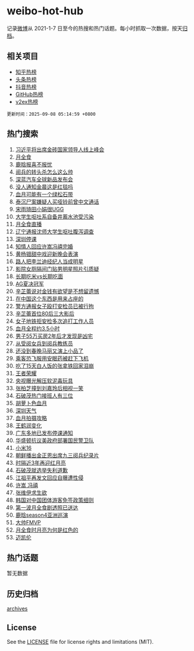 # weibo-hot-hub

记录[微博](https://www.weibo.com)从 2021-1-7 日至今的热搜和热门话题。每小时抓取一次数据，按天[归档](archives)。

## 相关项目

- [知乎热榜](https://github.com/lonnyzhang423/zhihu-hot-hub)
- [头条热榜](https://github.com/lonnyzhang423/toutiao-hot-hub)
- [抖音热榜](https://github.com/lonnyzhang423/douyin-hot-hub)
- [GitHub热榜](https://github.com/lonnyzhang423/github-hot-hub)
- [v2ex热榜](https://github.com/lonnyzhang423/v2ex-hot-hub)


`更新时间：2025-09-08 05:14:59 +0800`

## 热门搜索

1. [习近平将出席金砖国家领导人线上峰会](https://m.weibo.cn/search?containerid=100103type%3D1%26t%3D10%26q%3D%23%E4%B9%A0%E8%BF%91%E5%B9%B3%E5%B0%86%E5%87%BA%E5%B8%AD%E9%87%91%E7%A0%96%E5%9B%BD%E5%AE%B6%E9%A2%86%E5%AF%BC%E4%BA%BA%E7%BA%BF%E4%B8%8A%E5%B3%B0%E4%BC%9A%23&stream_entry_id=51&isnewpage=1&extparam=seat%3D1%26dgr%3D0%26cate%3D10103%26pos%3D0%26filter_type%3Drealtimehot%26q%3D%2523%25E4%25B9%25A0%25E8%25BF%2591%25E5%25B9%25B3%25E5%25B0%2586%25E5%2587%25BA%25E5%25B8%25AD%25E9%2587%2591%25E7%25A0%2596%25E5%259B%25BD%25E5%25AE%25B6%25E9%25A2%2586%25E5%25AF%25BC%25E4%25BA%25BA%25E7%25BA%25BF%25E4%25B8%258A%25E5%25B3%25B0%25E4%25BC%259A%2523%26stream_entry_id%3D51%26c_type%3D51%26display_time%3D1757279697%26pre_seqid%3D17572796977990290730035)
1. [月全食](https://m.weibo.cn/search?containerid=100103type%3D1%26t%3D10%26q%3D%E6%9C%88%E5%85%A8%E9%A3%9F&stream_entry_id=31&isnewpage=1&extparam=seat%3D1%26cate%3D5001%26realpos%3D1%26pos%3D0%26lcate%3D5001%26band_rank%3D1%26flag%3D16%26q%3D%25E6%259C%2588%25E5%2585%25A8%25E9%25A3%259F%26stream_entry_id%3D31%26filter_type%3Drealtimehot%26dgr%3D0%26c_type%3D31%26display_time%3D1757279697%26pre_seqid%3D17572796977990290730035)
1. [鹿晗报喜不报忧](https://m.weibo.cn/search?containerid=100103type%3D1%26t%3D10%26q%3D%23%E9%B9%BF%E6%99%97%E6%8A%A5%E5%96%9C%E4%B8%8D%E6%8A%A5%E5%BF%A7%23&stream_entry_id=31&isnewpage=1&extparam=seat%3D1%26cate%3D5001%26realpos%3D2%26pos%3D1%26lcate%3D5001%26band_rank%3D2%26flag%3D2%26q%3D%2523%25E9%25B9%25BF%25E6%2599%2597%25E6%258A%25A5%25E5%2596%259C%25E4%25B8%258D%25E6%258A%25A5%25E5%25BF%25A7%2523%26stream_entry_id%3D31%26filter_type%3Drealtimehot%26dgr%3D0%26c_type%3D31%26display_time%3D1757279697%26pre_seqid%3D17572796977990290730035)
1. [阅兵的转头杀怎么这么帅](https://m.weibo.cn/search?containerid=100103type%3D1%26t%3D10%26q%3D%23%E9%98%85%E5%85%B5%E7%9A%84%E8%BD%AC%E5%A4%B4%E6%9D%80%E6%80%8E%E4%B9%88%E8%BF%99%E4%B9%88%E5%B8%85%23&stream_entry_id=31&isnewpage=1&extparam=seat%3D1%26cate%3D5001%26realpos%3D3%26pos%3D2%26lcate%3D5001%26band_rank%3D3%26flag%3D0%26q%3D%2523%25E9%2598%2585%25E5%2585%25B5%25E7%259A%2584%25E8%25BD%25AC%25E5%25A4%25B4%25E6%259D%2580%25E6%2580%258E%25E4%25B9%2588%25E8%25BF%2599%25E4%25B9%2588%25E5%25B8%2585%2523%26stream_entry_id%3D31%26filter_type%3Drealtimehot%26dgr%3D0%26c_type%3D31%26display_time%3D1757279697%26pre_seqid%3D17572796977990290730035)
1. [深蓝汽车全球新品发布会](https://m.weibo.cn/search?containerid=100103type%3D1%26t%3D296%26q%3D%23%E6%B2%B7%E9%92%B8%E8%A8%B7%E7%BC%86%23&hide_search_bar=1&replace_title=+)
1. [没人通知金晨这是红毯吗](https://m.weibo.cn/search?containerid=100103type%3D1%26t%3D10%26q%3D%E6%B2%A1%E4%BA%BA%E9%80%9A%E7%9F%A5%E9%87%91%E6%99%A8%E8%BF%99%E6%98%AF%E7%BA%A2%E6%AF%AF%E5%90%97&stream_entry_id=31&isnewpage=1&extparam=seat%3D1%26cate%3D5001%26realpos%3D4%26pos%3D4%26lcate%3D5001%26band_rank%3D4%26flag%3D2%26q%3D%25E6%25B2%25A1%25E4%25BA%25BA%25E9%2580%259A%25E7%259F%25A5%25E9%2587%2591%25E6%2599%25A8%25E8%25BF%2599%25E6%2598%25AF%25E7%25BA%25A2%25E6%25AF%25AF%25E5%2590%2597%26stream_entry_id%3D31%26filter_type%3Drealtimehot%26dgr%3D0%26c_type%3D31%26display_time%3D1757279697%26pre_seqid%3D17572796977990290730035)
1. [血月可能有一个绿松石带](https://m.weibo.cn/search?containerid=100103type%3D1%26t%3D10%26q%3D%23%E8%A1%80%E6%9C%88%E5%8F%AF%E8%83%BD%E6%9C%89%E4%B8%80%E4%B8%AA%E7%BB%BF%E6%9D%BE%E7%9F%B3%E5%B8%A6%23&stream_entry_id=31&isnewpage=1&extparam=seat%3D1%26cate%3D5001%26realpos%3D5%26pos%3D5%26lcate%3D5001%26band_rank%3D5%26flag%3D2%26q%3D%2523%25E8%25A1%2580%25E6%259C%2588%25E5%258F%25AF%25E8%2583%25BD%25E6%259C%2589%25E4%25B8%2580%25E4%25B8%25AA%25E7%25BB%25BF%25E6%259D%25BE%25E7%259F%25B3%25E5%25B8%25A6%2523%26stream_entry_id%3D31%26filter_type%3Drealtimehot%26dgr%3D0%26c_type%3D31%26display_time%3D1757279697%26pre_seqid%3D17572796977990290730035)
1. [泰沉尸案嫌疑人买哑铃前曾中文通话](https://m.weibo.cn/search?containerid=100103type%3D1%26t%3D10%26q%3D%23%E6%B3%B0%E6%B2%89%E5%B0%B8%E6%A1%88%E5%AB%8C%E7%96%91%E4%BA%BA%E4%B9%B0%E5%93%91%E9%93%83%E5%89%8D%E6%9B%BE%E4%B8%AD%E6%96%87%E9%80%9A%E8%AF%9D%23&stream_entry_id=31&isnewpage=1&extparam=seat%3D1%26cate%3D5001%26realpos%3D6%26pos%3D6%26lcate%3D5001%26band_rank%3D6%26flag%3D0%26q%3D%2523%25E6%25B3%25B0%25E6%25B2%2589%25E5%25B0%25B8%25E6%25A1%2588%25E5%25AB%258C%25E7%2596%2591%25E4%25BA%25BA%25E4%25B9%25B0%25E5%2593%2591%25E9%2593%2583%25E5%2589%258D%25E6%259B%25BE%25E4%25B8%25AD%25E6%2596%2587%25E9%2580%259A%25E8%25AF%259D%2523%26stream_entry_id%3D31%26filter_type%3Drealtimehot%26dgr%3D0%26c_type%3D31%26display_time%3D1757279697%26pre_seqid%3D17572796977990290730035)
1. [宋雨琦田小娟很UGG](https://m.weibo.cn/search?containerid=100103type%3D1%26t%3D10%26q%3D%23%E5%AE%8B%E9%9B%A8%E7%90%A6%E7%94%B0%E5%B0%8F%E5%A8%9F%E5%BE%88UGG%23&stream_entry_id=31&isnewpage=1&extparam=seat%3D1%26adid%3D299649%26cate%3D5001%26topic_ad%3D1%26stream_entry_id%3D31%26lcate%3D5001%26band_rank%3D7%26q%3D%2523%25E5%25AE%258B%25E9%259B%25A8%25E7%2590%25A6%25E7%2594%25B0%25E5%25B0%258F%25E5%25A8%259F%25E5%25BE%2588UGG%2523%26pos%3D7%26is_ad_pos%3D1%26filter_type%3Drealtimehot%26dgr%3D0%26c_type%3D31%26display_time%3D1757279697%26pre_seqid%3D17572796977990290730035)
1. [大学生呕吐系自备井蓄水池受污染](https://m.weibo.cn/search?containerid=100103type%3D1%26t%3D10%26q%3D%23%E5%A4%A7%E5%AD%A6%E7%94%9F%E5%91%95%E5%90%90%E7%B3%BB%E8%87%AA%E5%A4%87%E4%BA%95%E8%93%84%E6%B0%B4%E6%B1%A0%E5%8F%97%E6%B1%A1%E6%9F%93%23&stream_entry_id=31&isnewpage=1&extparam=seat%3D1%26cate%3D5001%26realpos%3D7%26pos%3D8%26lcate%3D5001%26band_rank%3D7%26flag%3D0%26q%3D%2523%25E5%25A4%25A7%25E5%25AD%25A6%25E7%2594%259F%25E5%2591%2595%25E5%2590%2590%25E7%25B3%25BB%25E8%2587%25AA%25E5%25A4%2587%25E4%25BA%2595%25E8%2593%2584%25E6%25B0%25B4%25E6%25B1%25A0%25E5%258F%2597%25E6%25B1%25A1%25E6%259F%2593%2523%26stream_entry_id%3D31%26filter_type%3Drealtimehot%26dgr%3D0%26c_type%3D31%26display_time%3D1757279697%26pre_seqid%3D17572796977990290730035)
1. [月全食直播](https://m.weibo.cn/search?containerid=100103type%3D1%26t%3D10%26q%3D%E6%9C%88%E5%85%A8%E9%A3%9F%E7%9B%B4%E6%92%AD&stream_entry_id=31&isnewpage=1&extparam=seat%3D1%26cate%3D5001%26realpos%3D8%26pos%3D9%26lcate%3D5001%26band_rank%3D8%26flag%3D16%26q%3D%25E6%259C%2588%25E5%2585%25A8%25E9%25A3%259F%25E7%259B%25B4%25E6%2592%25AD%26stream_entry_id%3D31%26filter_type%3Drealtimehot%26dgr%3D0%26c_type%3D31%26display_time%3D1757279697%26pre_seqid%3D17572796977990290730035)
1. [辽宁通报沈师大学生呕吐腹泻调查](https://m.weibo.cn/search?containerid=100103type%3D1%26t%3D10%26q%3D%23%E8%BE%BD%E5%AE%81%E9%80%9A%E6%8A%A5%E6%B2%88%E5%B8%88%E5%A4%A7%E5%AD%A6%E7%94%9F%E5%91%95%E5%90%90%E8%85%B9%E6%B3%BB%E8%B0%83%E6%9F%A5%23&stream_entry_id=31&isnewpage=1&extparam=seat%3D1%26cate%3D5001%26realpos%3D9%26pos%3D10%26lcate%3D5001%26band_rank%3D9%26flag%3D0%26q%3D%2523%25E8%25BE%25BD%25E5%25AE%2581%25E9%2580%259A%25E6%258A%25A5%25E6%25B2%2588%25E5%25B8%2588%25E5%25A4%25A7%25E5%25AD%25A6%25E7%2594%259F%25E5%2591%2595%25E5%2590%2590%25E8%2585%25B9%25E6%25B3%25BB%25E8%25B0%2583%25E6%259F%25A5%2523%26stream_entry_id%3D31%26filter_type%3Drealtimehot%26dgr%3D0%26c_type%3D31%26display_time%3D1757279697%26pre_seqid%3D17572796977990290730035)
1. [深圳停课](https://m.weibo.cn/search?containerid=100103type%3D1%26t%3D10%26q%3D%E6%B7%B1%E5%9C%B3%E5%81%9C%E8%AF%BE&stream_entry_id=31&isnewpage=1&extparam=seat%3D1%26cate%3D5001%26realpos%3D10%26pos%3D11%26lcate%3D5001%26band_rank%3D10%26flag%3D0%26q%3D%25E6%25B7%25B1%25E5%259C%25B3%25E5%2581%259C%25E8%25AF%25BE%26stream_entry_id%3D31%26filter_type%3Drealtimehot%26dgr%3D0%26c_type%3D31%26display_time%3D1757279697%26pre_seqid%3D17572796977990290730035)
1. [知情人回应许嵩冯禧完婚](https://m.weibo.cn/search?containerid=100103type%3D1%26t%3D10%26q%3D%23%E7%9F%A5%E6%83%85%E4%BA%BA%E5%9B%9E%E5%BA%94%E8%AE%B8%E5%B5%A9%E5%86%AF%E7%A6%A7%E5%AE%8C%E5%A9%9A%23&stream_entry_id=31&isnewpage=1&extparam=seat%3D1%26cate%3D5001%26realpos%3D11%26pos%3D12%26lcate%3D5001%26band_rank%3D11%26flag%3D2%26q%3D%2523%25E7%259F%25A5%25E6%2583%2585%25E4%25BA%25BA%25E5%259B%259E%25E5%25BA%2594%25E8%25AE%25B8%25E5%25B5%25A9%25E5%2586%25AF%25E7%25A6%25A7%25E5%25AE%258C%25E5%25A9%259A%2523%26stream_entry_id%3D31%26filter_type%3Drealtimehot%26dgr%3D0%26c_type%3D31%26display_time%3D1757279697%26pre_seqid%3D17572796977990290730035)
1. [黄杨钿甜中戏迎新晚会表演](https://m.weibo.cn/search?containerid=100103type%3D1%26t%3D10%26q%3D%23%E9%BB%84%E6%9D%A8%E9%92%BF%E7%94%9C%E4%B8%AD%E6%88%8F%E8%BF%8E%E6%96%B0%E6%99%9A%E4%BC%9A%E8%A1%A8%E6%BC%94%23&stream_entry_id=31&isnewpage=1&extparam=seat%3D1%26cate%3D5001%26realpos%3D12%26pos%3D13%26lcate%3D5001%26band_rank%3D12%26flag%3D2%26q%3D%2523%25E9%25BB%2584%25E6%259D%25A8%25E9%2592%25BF%25E7%2594%259C%25E4%25B8%25AD%25E6%2588%258F%25E8%25BF%258E%25E6%2596%25B0%25E6%2599%259A%25E4%25BC%259A%25E8%25A1%25A8%25E6%25BC%2594%2523%26stream_entry_id%3D31%26filter_type%3Drealtimehot%26dgr%3D0%26c_type%3D31%26display_time%3D1757279697%26pre_seqid%3D17572796977990290730035)
1. [路人把李兰迪经纪人当成明星](https://m.weibo.cn/search?containerid=100103type%3D1%26t%3D10%26q%3D%23%E8%B7%AF%E4%BA%BA%E6%8A%8A%E6%9D%8E%E5%85%B0%E8%BF%AA%E7%BB%8F%E7%BA%AA%E4%BA%BA%E5%BD%93%E6%88%90%E6%98%8E%E6%98%9F%23&stream_entry_id=31&isnewpage=1&extparam=seat%3D1%26cate%3D5001%26realpos%3D13%26pos%3D14%26lcate%3D5001%26band_rank%3D13%26flag%3D2%26q%3D%2523%25E8%25B7%25AF%25E4%25BA%25BA%25E6%258A%258A%25E6%259D%258E%25E5%2585%25B0%25E8%25BF%25AA%25E7%25BB%258F%25E7%25BA%25AA%25E4%25BA%25BA%25E5%25BD%2593%25E6%2588%2590%25E6%2598%258E%25E6%2598%259F%2523%26stream_entry_id%3D31%26filter_type%3Drealtimehot%26dgr%3D0%26c_type%3D31%26display_time%3D1757279697%26pre_seqid%3D17572796977990290730035)
1. [影院女厕隔间门贴男明星照片引质疑](https://m.weibo.cn/search?containerid=100103type%3D1%26t%3D10%26q%3D%23%E5%BD%B1%E9%99%A2%E5%A5%B3%E5%8E%95%E9%9A%94%E9%97%B4%E9%97%A8%E8%B4%B4%E7%94%B7%E6%98%8E%E6%98%9F%E7%85%A7%E7%89%87%E5%BC%95%E8%B4%A8%E7%96%91%23&stream_entry_id=31&isnewpage=1&extparam=seat%3D1%26cate%3D5001%26realpos%3D14%26pos%3D15%26lcate%3D5001%26band_rank%3D14%26flag%3D0%26q%3D%2523%25E5%25BD%25B1%25E9%2599%25A2%25E5%25A5%25B3%25E5%258E%2595%25E9%259A%2594%25E9%2597%25B4%25E9%2597%25A8%25E8%25B4%25B4%25E7%2594%25B7%25E6%2598%258E%25E6%2598%259F%25E7%2585%25A7%25E7%2589%2587%25E5%25BC%2595%25E8%25B4%25A8%25E7%2596%2591%2523%26stream_entry_id%3D31%26filter_type%3Drealtimehot%26dgr%3D0%26c_type%3D31%26display_time%3D1757279697%26pre_seqid%3D17572796977990290730035)
1. [长期吃米vs长期吃面](https://m.weibo.cn/search?containerid=100103type%3D1%26t%3D10%26q%3D%E9%95%BF%E6%9C%9F%E5%90%83%E7%B1%B3vs%E9%95%BF%E6%9C%9F%E5%90%83%E9%9D%A2&stream_entry_id=31&isnewpage=1&extparam=seat%3D1%26cate%3D5001%26realpos%3D15%26pos%3D16%26lcate%3D5001%26band_rank%3D15%26flag%3D0%26q%3D%25E9%2595%25BF%25E6%259C%259F%25E5%2590%2583%25E7%25B1%25B3vs%25E9%2595%25BF%25E6%259C%259F%25E5%2590%2583%25E9%259D%25A2%26stream_entry_id%3D31%26filter_type%3Drealtimehot%26dgr%3D0%26c_type%3D31%26display_time%3D1757279697%26pre_seqid%3D17572796977990290730035)
1. [AG夏决冠军](https://m.weibo.cn/search?containerid=100103type%3D1%26t%3D10%26q%3D%23AG%E5%A4%8F%E5%86%B3%E5%86%A0%E5%86%9B%23&stream_entry_id=31&isnewpage=1&extparam=seat%3D1%26cate%3D5001%26realpos%3D16%26pos%3D17%26lcate%3D5001%26band_rank%3D16%26flag%3D0%26q%3D%2523AG%25E5%25A4%258F%25E5%2586%25B3%25E5%2586%25A0%25E5%2586%259B%2523%26stream_entry_id%3D31%26filter_type%3Drealtimehot%26dgr%3D0%26c_type%3D31%26display_time%3D1757279697%26pre_seqid%3D17572796977990290730035)
1. [辛芷蕾说对金钱有欲望是不想留遗憾](https://m.weibo.cn/search?containerid=100103type%3D1%26t%3D10%26q%3D%23%E8%BE%9B%E8%8A%B7%E8%95%BE%E8%AF%B4%E5%AF%B9%E9%87%91%E9%92%B1%E6%9C%89%E6%AC%B2%E6%9C%9B%E6%98%AF%E4%B8%8D%E6%83%B3%E7%95%99%E9%81%97%E6%86%BE%23&stream_entry_id=31&isnewpage=1&extparam=seat%3D1%26cate%3D5001%26realpos%3D17%26pos%3D18%26lcate%3D5001%26band_rank%3D17%26flag%3D0%26q%3D%2523%25E8%25BE%259B%25E8%258A%25B7%25E8%2595%25BE%25E8%25AF%25B4%25E5%25AF%25B9%25E9%2587%2591%25E9%2592%25B1%25E6%259C%2589%25E6%25AC%25B2%25E6%259C%259B%25E6%2598%25AF%25E4%25B8%258D%25E6%2583%25B3%25E7%2595%2599%25E9%2581%2597%25E6%2586%25BE%2523%26stream_entry_id%3D31%26filter_type%3Drealtimehot%26dgr%3D0%26c_type%3D31%26display_time%3D1757279697%26pre_seqid%3D17572796977990290730035)
1. [在中国这个东西是用来占座的](https://m.weibo.cn/search?containerid=100103type%3D1%26t%3D10%26q%3D%23%E5%9C%A8%E4%B8%AD%E5%9B%BD%E8%BF%99%E4%B8%AA%E4%B8%9C%E8%A5%BF%E6%98%AF%E7%94%A8%E6%9D%A5%E5%8D%A0%E5%BA%A7%E7%9A%84%23&stream_entry_id=31&isnewpage=1&extparam=seat%3D1%26cate%3D5001%26realpos%3D18%26pos%3D19%26lcate%3D5001%26band_rank%3D18%26flag%3D0%26q%3D%2523%25E5%259C%25A8%25E4%25B8%25AD%25E5%259B%25BD%25E8%25BF%2599%25E4%25B8%25AA%25E4%25B8%259C%25E8%25A5%25BF%25E6%2598%25AF%25E7%2594%25A8%25E6%259D%25A5%25E5%258D%25A0%25E5%25BA%25A7%25E7%259A%2584%2523%26stream_entry_id%3D31%26filter_type%3Drealtimehot%26dgr%3D0%26c_type%3D31%26display_time%3D1757279697%26pre_seqid%3D17572796977990290730035)
1. [警方通报女子殴打安检员已被行拘](https://m.weibo.cn/search?containerid=100103type%3D1%26t%3D10%26q%3D%23%E8%AD%A6%E6%96%B9%E9%80%9A%E6%8A%A5%E5%A5%B3%E5%AD%90%E6%AE%B4%E6%89%93%E5%AE%89%E6%A3%80%E5%91%98%E5%B7%B2%E8%A2%AB%E8%A1%8C%E6%8B%98%23&stream_entry_id=31&isnewpage=1&extparam=seat%3D1%26cate%3D5001%26realpos%3D19%26pos%3D20%26lcate%3D5001%26band_rank%3D19%26flag%3D0%26q%3D%2523%25E8%25AD%25A6%25E6%2596%25B9%25E9%2580%259A%25E6%258A%25A5%25E5%25A5%25B3%25E5%25AD%2590%25E6%25AE%25B4%25E6%2589%2593%25E5%25AE%2589%25E6%25A3%2580%25E5%2591%2598%25E5%25B7%25B2%25E8%25A2%25AB%25E8%25A1%258C%25E6%258B%2598%2523%26stream_entry_id%3D31%26filter_type%3Drealtimehot%26dgr%3D0%26c_type%3D31%26display_time%3D1757279697%26pre_seqid%3D17572796977990290730035)
1. [辛芷蕾首位80后三大影后](https://m.weibo.cn/search?containerid=100103type%3D1%26t%3D10%26q%3D%23%E8%BE%9B%E8%8A%B7%E8%95%BE%E9%A6%96%E4%BD%8D80%E5%90%8E%E4%B8%89%E5%A4%A7%E5%BD%B1%E5%90%8E%23&stream_entry_id=31&isnewpage=1&extparam=seat%3D1%26cate%3D5001%26realpos%3D20%26pos%3D21%26lcate%3D5001%26band_rank%3D20%26flag%3D0%26q%3D%2523%25E8%25BE%259B%25E8%258A%25B7%25E8%2595%25BE%25E9%25A6%2596%25E4%25BD%258D80%25E5%2590%258E%25E4%25B8%2589%25E5%25A4%25A7%25E5%25BD%25B1%25E5%2590%258E%2523%26stream_entry_id%3D31%26filter_type%3Drealtimehot%26dgr%3D0%26c_type%3D31%26display_time%3D1757279697%26pre_seqid%3D17572796977990290730035)
1. [女子地铁拒安检多次追打工作人员](https://m.weibo.cn/search?containerid=100103type%3D1%26t%3D10%26q%3D%23%E5%A5%B3%E5%AD%90%E5%9C%B0%E9%93%81%E6%8B%92%E5%AE%89%E6%A3%80%E5%A4%9A%E6%AC%A1%E8%BF%BD%E6%89%93%E5%B7%A5%E4%BD%9C%E4%BA%BA%E5%91%98%23&stream_entry_id=31&isnewpage=1&extparam=seat%3D1%26cate%3D5001%26realpos%3D21%26pos%3D22%26lcate%3D5001%26band_rank%3D21%26flag%3D0%26q%3D%2523%25E5%25A5%25B3%25E5%25AD%2590%25E5%259C%25B0%25E9%2593%2581%25E6%258B%2592%25E5%25AE%2589%25E6%25A3%2580%25E5%25A4%259A%25E6%25AC%25A1%25E8%25BF%25BD%25E6%2589%2593%25E5%25B7%25A5%25E4%25BD%259C%25E4%25BA%25BA%25E5%2591%2598%2523%26stream_entry_id%3D31%26filter_type%3Drealtimehot%26dgr%3D0%26c_type%3D31%26display_time%3D1757279697%26pre_seqid%3D17572796977990290730035)
1. [血月全程约3.5小时](https://m.weibo.cn/search?containerid=100103type%3D1%26t%3D10%26q%3D%23%E8%A1%80%E6%9C%88%E5%85%A8%E7%A8%8B%E7%BA%A63.5%E5%B0%8F%E6%97%B6%23&stream_entry_id=31&isnewpage=1&extparam=seat%3D1%26cate%3D5001%26realpos%3D22%26pos%3D23%26lcate%3D5001%26band_rank%3D22%26flag%3D0%26q%3D%2523%25E8%25A1%2580%25E6%259C%2588%25E5%2585%25A8%25E7%25A8%258B%25E7%25BA%25A63.5%25E5%25B0%258F%25E6%2597%25B6%2523%26stream_entry_id%3D31%26filter_type%3Drealtimehot%26dgr%3D0%26c_type%3D31%26display_time%3D1757279697%26pre_seqid%3D17572796977990290730035)
1. [男子55万买房2年后才发现是凶宅](https://m.weibo.cn/search?containerid=100103type%3D1%26t%3D10%26q%3D%23%E7%94%B7%E5%AD%9055%E4%B8%87%E4%B9%B0%E6%88%BF2%E5%B9%B4%E5%90%8E%E6%89%8D%E5%8F%91%E7%8E%B0%E6%98%AF%E5%87%B6%E5%AE%85%23&stream_entry_id=31&isnewpage=1&extparam=seat%3D1%26cate%3D5001%26realpos%3D23%26pos%3D24%26lcate%3D5001%26band_rank%3D23%26flag%3D0%26q%3D%2523%25E7%2594%25B7%25E5%25AD%259055%25E4%25B8%2587%25E4%25B9%25B0%25E6%2588%25BF2%25E5%25B9%25B4%25E5%2590%258E%25E6%2589%258D%25E5%258F%2591%25E7%258E%25B0%25E6%2598%25AF%25E5%2587%25B6%25E5%25AE%2585%2523%26stream_entry_id%3D31%26filter_type%3Drealtimehot%26dgr%3D0%26c_type%3D31%26display_time%3D1757279697%26pre_seqid%3D17572796977990290730035)
1. [从受阅女兵到阅兵教练员](https://m.weibo.cn/search?containerid=100103type%3D1%26t%3D10%26q%3D%23%E4%BB%8E%E5%8F%97%E9%98%85%E5%A5%B3%E5%85%B5%E5%88%B0%E9%98%85%E5%85%B5%E6%95%99%E7%BB%83%E5%91%98%23&stream_entry_id=31&isnewpage=1&extparam=seat%3D1%26cate%3D5001%26realpos%3D24%26pos%3D25%26lcate%3D5001%26band_rank%3D24%26flag%3D1%26q%3D%2523%25E4%25BB%258E%25E5%258F%2597%25E9%2598%2585%25E5%25A5%25B3%25E5%2585%25B5%25E5%2588%25B0%25E9%2598%2585%25E5%2585%25B5%25E6%2595%2599%25E7%25BB%2583%25E5%2591%2598%2523%26stream_entry_id%3D31%26filter_type%3Drealtimehot%26dgr%3D0%26c_type%3D31%26display_time%3D1757279697%26pre_seqid%3D17572796977990290730035)
1. [还没到春晚马丽又演上小品了](https://m.weibo.cn/search?containerid=100103type%3D1%26t%3D10%26q%3D%E8%BF%98%E6%B2%A1%E5%88%B0%E6%98%A5%E6%99%9A%E9%A9%AC%E4%B8%BD%E5%8F%88%E6%BC%94%E4%B8%8A%E5%B0%8F%E5%93%81%E4%BA%86&stream_entry_id=31&isnewpage=1&extparam=seat%3D1%26cate%3D5001%26realpos%3D25%26pos%3D26%26lcate%3D5001%26band_rank%3D25%26flag%3D0%26q%3D%25E8%25BF%2598%25E6%25B2%25A1%25E5%2588%25B0%25E6%2598%25A5%25E6%2599%259A%25E9%25A9%25AC%25E4%25B8%25BD%25E5%258F%2588%25E6%25BC%2594%25E4%25B8%258A%25E5%25B0%258F%25E5%2593%2581%25E4%25BA%2586%26stream_entry_id%3D31%26filter_type%3Drealtimehot%26dgr%3D0%26c_type%3D31%26display_time%3D1757279697%26pre_seqid%3D17572796977990290730035)
1. [乘客恐飞服用安眠药被赶下飞机](https://m.weibo.cn/search?containerid=100103type%3D1%26t%3D10%26q%3D%23%E4%B9%98%E5%AE%A2%E6%81%90%E9%A3%9E%E6%9C%8D%E7%94%A8%E5%AE%89%E7%9C%A0%E8%8D%AF%E8%A2%AB%E8%B5%B6%E4%B8%8B%E9%A3%9E%E6%9C%BA%23&stream_entry_id=31&isnewpage=1&extparam=seat%3D1%26cate%3D5001%26realpos%3D26%26pos%3D27%26lcate%3D5001%26band_rank%3D26%26flag%3D0%26q%3D%2523%25E4%25B9%2598%25E5%25AE%25A2%25E6%2581%2590%25E9%25A3%259E%25E6%259C%258D%25E7%2594%25A8%25E5%25AE%2589%25E7%259C%25A0%25E8%258D%25AF%25E8%25A2%25AB%25E8%25B5%25B6%25E4%25B8%258B%25E9%25A3%259E%25E6%259C%25BA%2523%26stream_entry_id%3D31%26filter_type%3Drealtimehot%26dgr%3D0%26c_type%3D31%26display_time%3D1757279697%26pre_seqid%3D17572796977990290730035)
1. [吃了15天白人饭的张拿铁回家泪崩](https://m.weibo.cn/search?containerid=100103type%3D1%26t%3D10%26q%3D%E5%90%83%E4%BA%8615%E5%A4%A9%E7%99%BD%E4%BA%BA%E9%A5%AD%E7%9A%84%E5%BC%A0%E6%8B%BF%E9%93%81%E5%9B%9E%E5%AE%B6%E6%B3%AA%E5%B4%A9&stream_entry_id=31&isnewpage=1&extparam=seat%3D1%26cate%3D5001%26realpos%3D27%26pos%3D28%26lcate%3D5001%26band_rank%3D27%26flag%3D1%26q%3D%25E5%2590%2583%25E4%25BA%258615%25E5%25A4%25A9%25E7%2599%25BD%25E4%25BA%25BA%25E9%25A5%25AD%25E7%259A%2584%25E5%25BC%25A0%25E6%258B%25BF%25E9%2593%2581%25E5%259B%259E%25E5%25AE%25B6%25E6%25B3%25AA%25E5%25B4%25A9%26stream_entry_id%3D31%26filter_type%3Drealtimehot%26dgr%3D0%26c_type%3D31%26display_time%3D1757279697%26pre_seqid%3D17572796977990290730035)
1. [王者荣耀](https://m.weibo.cn/search?containerid=100103type%3D1%26t%3D10%26q%3D%E7%8E%8B%E8%80%85%E8%8D%A3%E8%80%80&stream_entry_id=31&isnewpage=1&extparam=seat%3D1%26cate%3D5001%26realpos%3D28%26pos%3D29%26lcate%3D5001%26band_rank%3D28%26flag%3D0%26q%3D%25E7%258E%258B%25E8%2580%2585%25E8%258D%25A3%25E8%2580%2580%26stream_entry_id%3D31%26filter_type%3Drealtimehot%26dgr%3D0%26c_type%3D31%26display_time%3D1757279697%26pre_seqid%3D17572796977990290730035)
1. [央视曝光解压软泥毒玩具](https://m.weibo.cn/search?containerid=100103type%3D1%26t%3D10%26q%3D%23%E5%A4%AE%E8%A7%86%E6%9B%9D%E5%85%89%E8%A7%A3%E5%8E%8B%E8%BD%AF%E6%B3%A5%E6%AF%92%E7%8E%A9%E5%85%B7%23&stream_entry_id=31&isnewpage=1&extparam=seat%3D1%26cate%3D5001%26realpos%3D29%26pos%3D30%26lcate%3D5001%26band_rank%3D29%26flag%3D0%26q%3D%2523%25E5%25A4%25AE%25E8%25A7%2586%25E6%259B%259D%25E5%2585%2589%25E8%25A7%25A3%25E5%258E%258B%25E8%25BD%25AF%25E6%25B3%25A5%25E6%25AF%2592%25E7%258E%25A9%25E5%2585%25B7%2523%26stream_entry_id%3D31%26filter_type%3Drealtimehot%26dgr%3D0%26c_type%3D31%26display_time%3D1757279697%26pre_seqid%3D17572796977990290730035)
1. [张柏芝撞到刘嘉玲后相视一笑](https://m.weibo.cn/search?containerid=100103type%3D1%26t%3D10%26q%3D%E5%BC%A0%E6%9F%8F%E8%8A%9D%E6%92%9E%E5%88%B0%E5%88%98%E5%98%89%E7%8E%B2%E5%90%8E%E7%9B%B8%E8%A7%86%E4%B8%80%E7%AC%91&stream_entry_id=31&isnewpage=1&extparam=seat%3D1%26cate%3D5001%26realpos%3D30%26pos%3D31%26lcate%3D5001%26band_rank%3D30%26flag%3D0%26q%3D%25E5%25BC%25A0%25E6%259F%258F%25E8%258A%259D%25E6%2592%259E%25E5%2588%25B0%25E5%2588%2598%25E5%2598%2589%25E7%258E%25B2%25E5%2590%258E%25E7%259B%25B8%25E8%25A7%2586%25E4%25B8%2580%25E7%25AC%2591%26stream_entry_id%3D31%26filter_type%3Drealtimehot%26dgr%3D0%26c_type%3D31%26display_time%3D1757279697%26pre_seqid%3D17572796977990290730035)
1. [石破茂热门接班人有三位](https://m.weibo.cn/search?containerid=100103type%3D1%26t%3D10%26q%3D%23%E7%9F%B3%E7%A0%B4%E8%8C%82%E7%83%AD%E9%97%A8%E6%8E%A5%E7%8F%AD%E4%BA%BA%E6%9C%89%E4%B8%89%E4%BD%8D%23&stream_entry_id=31&isnewpage=1&extparam=seat%3D1%26cate%3D5001%26realpos%3D31%26pos%3D32%26lcate%3D5001%26band_rank%3D31%26flag%3D0%26q%3D%2523%25E7%259F%25B3%25E7%25A0%25B4%25E8%258C%2582%25E7%2583%25AD%25E9%2597%25A8%25E6%258E%25A5%25E7%258F%25AD%25E4%25BA%25BA%25E6%259C%2589%25E4%25B8%2589%25E4%25BD%258D%2523%26stream_entry_id%3D31%26filter_type%3Drealtimehot%26dgr%3D0%26c_type%3D31%26display_time%3D1757279697%26pre_seqid%3D17572796977990290730035)
1. [胡萝卜色血月](https://m.weibo.cn/search?containerid=100103type%3D1%26t%3D10%26q%3D%E8%83%A1%E8%90%9D%E5%8D%9C%E8%89%B2%E8%A1%80%E6%9C%88&stream_entry_id=31&isnewpage=1&extparam=seat%3D1%26cate%3D5001%26realpos%3D32%26pos%3D33%26lcate%3D5001%26band_rank%3D32%26flag%3D0%26q%3D%25E8%2583%25A1%25E8%2590%259D%25E5%258D%259C%25E8%2589%25B2%25E8%25A1%2580%25E6%259C%2588%26stream_entry_id%3D31%26filter_type%3Drealtimehot%26dgr%3D0%26c_type%3D31%26display_time%3D1757279697%26pre_seqid%3D17572796977990290730035)
1. [深圳天气](https://m.weibo.cn/search?containerid=100103type%3D1%26t%3D10%26q%3D%E6%B7%B1%E5%9C%B3%E5%A4%A9%E6%B0%94&stream_entry_id=31&isnewpage=1&extparam=seat%3D1%26cate%3D5001%26realpos%3D33%26pos%3D34%26lcate%3D5001%26band_rank%3D33%26flag%3D0%26q%3D%25E6%25B7%25B1%25E5%259C%25B3%25E5%25A4%25A9%25E6%25B0%2594%26stream_entry_id%3D31%26filter_type%3Drealtimehot%26dgr%3D0%26c_type%3D31%26display_time%3D1757279697%26pre_seqid%3D17572796977990290730035)
1. [血月拍摄攻略](https://m.weibo.cn/search?containerid=100103type%3D1%26t%3D10%26q%3D%23%E8%A1%80%E6%9C%88%E6%8B%8D%E6%91%84%E6%94%BB%E7%95%A5%23&stream_entry_id=31&isnewpage=1&extparam=seat%3D1%26cate%3D5001%26realpos%3D34%26pos%3D35%26lcate%3D5001%26band_rank%3D34%26flag%3D0%26q%3D%2523%25E8%25A1%2580%25E6%259C%2588%25E6%258B%258D%25E6%2591%2584%25E6%2594%25BB%25E7%2595%25A5%2523%26stream_entry_id%3D31%26filter_type%3Drealtimehot%26dgr%3D0%26c_type%3D31%26display_time%3D1757279697%26pre_seqid%3D17572796977990290730035)
1. [王鹤润变化](https://m.weibo.cn/search?containerid=100103type%3D1%26t%3D10%26q%3D%E7%8E%8B%E9%B9%A4%E6%B6%A6%E5%8F%98%E5%8C%96&stream_entry_id=31&isnewpage=1&extparam=seat%3D1%26cate%3D5001%26realpos%3D35%26pos%3D36%26lcate%3D5001%26band_rank%3D35%26flag%3D0%26q%3D%25E7%258E%258B%25E9%25B9%25A4%25E6%25B6%25A6%25E5%258F%2598%25E5%258C%2596%26stream_entry_id%3D31%26filter_type%3Drealtimehot%26dgr%3D0%26c_type%3D31%26display_time%3D1757279697%26pre_seqid%3D17572796977990290730035)
1. [广东多地已发布停课通知](https://m.weibo.cn/search?containerid=100103type%3D1%26t%3D10%26q%3D%23%E5%B9%BF%E4%B8%9C%E5%A4%9A%E5%9C%B0%E5%B7%B2%E5%8F%91%E5%B8%83%E5%81%9C%E8%AF%BE%E9%80%9A%E7%9F%A5%23&stream_entry_id=31&isnewpage=1&extparam=seat%3D1%26cate%3D5001%26realpos%3D36%26pos%3D37%26lcate%3D5001%26band_rank%3D36%26flag%3D0%26q%3D%2523%25E5%25B9%25BF%25E4%25B8%259C%25E5%25A4%259A%25E5%259C%25B0%25E5%25B7%25B2%25E5%258F%2591%25E5%25B8%2583%25E5%2581%259C%25E8%25AF%25BE%25E9%2580%259A%25E7%259F%25A5%2523%26stream_entry_id%3D31%26filter_type%3Drealtimehot%26dgr%3D0%26c_type%3D31%26display_time%3D1757279697%26pre_seqid%3D17572796977990290730035)
1. [华盛顿抗议美政府部署国民警卫队](https://m.weibo.cn/search?containerid=100103type%3D1%26t%3D10%26q%3D%23%E5%8D%8E%E7%9B%9B%E9%A1%BF%E6%8A%97%E8%AE%AE%E7%BE%8E%E6%94%BF%E5%BA%9C%E9%83%A8%E7%BD%B2%E5%9B%BD%E6%B0%91%E8%AD%A6%E5%8D%AB%E9%98%9F%23&stream_entry_id=31&isnewpage=1&extparam=seat%3D1%26cate%3D5001%26realpos%3D37%26pos%3D38%26lcate%3D5001%26band_rank%3D37%26flag%3D1%26q%3D%2523%25E5%258D%258E%25E7%259B%259B%25E9%25A1%25BF%25E6%258A%2597%25E8%25AE%25AE%25E7%25BE%258E%25E6%2594%25BF%25E5%25BA%259C%25E9%2583%25A8%25E7%25BD%25B2%25E5%259B%25BD%25E6%25B0%2591%25E8%25AD%25A6%25E5%258D%25AB%25E9%2598%259F%2523%26stream_entry_id%3D31%26filter_type%3Drealtimehot%26dgr%3D0%26c_type%3D31%26display_time%3D1757279697%26pre_seqid%3D17572796977990290730035)
1. [小米16](https://m.weibo.cn/search?containerid=100103type%3D1%26t%3D10%26q%3D%E5%B0%8F%E7%B1%B316&stream_entry_id=31&isnewpage=1&extparam=seat%3D1%26cate%3D5001%26realpos%3D38%26pos%3D39%26lcate%3D5001%26band_rank%3D38%26flag%3D0%26q%3D%25E5%25B0%258F%25E7%25B1%25B316%26stream_entry_id%3D31%26filter_type%3Drealtimehot%26dgr%3D0%26c_type%3D31%26display_time%3D1757279697%26pre_seqid%3D17572796977990290730035)
1. [朝鲜播出金正恩出席九三阅兵纪录片](https://m.weibo.cn/search?containerid=100103type%3D1%26t%3D10%26q%3D%23%E6%9C%9D%E9%B2%9C%E6%92%AD%E5%87%BA%E9%87%91%E6%AD%A3%E6%81%A9%E5%87%BA%E5%B8%AD%E4%B9%9D%E4%B8%89%E9%98%85%E5%85%B5%E7%BA%AA%E5%BD%95%E7%89%87%23&stream_entry_id=31&isnewpage=1&extparam=seat%3D1%26cate%3D5001%26realpos%3D39%26pos%3D40%26lcate%3D5001%26band_rank%3D39%26flag%3D0%26q%3D%2523%25E6%259C%259D%25E9%25B2%259C%25E6%2592%25AD%25E5%2587%25BA%25E9%2587%2591%25E6%25AD%25A3%25E6%2581%25A9%25E5%2587%25BA%25E5%25B8%25AD%25E4%25B9%259D%25E4%25B8%2589%25E9%2598%2585%25E5%2585%25B5%25E7%25BA%25AA%25E5%25BD%2595%25E7%2589%2587%2523%26stream_entry_id%3D31%26filter_type%3Drealtimehot%26dgr%3D0%26c_type%3D31%26display_time%3D1757279697%26pre_seqid%3D17572796977990290730035)
1. [时隔近3年再迎红月亮](https://m.weibo.cn/search?containerid=100103type%3D1%26t%3D10%26q%3D%23%E6%97%B6%E9%9A%94%E8%BF%913%E5%B9%B4%E5%86%8D%E8%BF%8E%E7%BA%A2%E6%9C%88%E4%BA%AE%23&stream_entry_id=31&isnewpage=1&extparam=seat%3D1%26cate%3D5001%26realpos%3D40%26pos%3D41%26lcate%3D5001%26band_rank%3D40%26flag%3D0%26q%3D%2523%25E6%2597%25B6%25E9%259A%2594%25E8%25BF%25913%25E5%25B9%25B4%25E5%2586%258D%25E8%25BF%258E%25E7%25BA%25A2%25E6%259C%2588%25E4%25BA%25AE%2523%26stream_entry_id%3D31%26filter_type%3Drealtimehot%26dgr%3D0%26c_type%3D31%26display_time%3D1757279697%26pre_seqid%3D17572796977990290730035)
1. [石破茂就选举失利道歉](https://m.weibo.cn/search?containerid=100103type%3D1%26t%3D10%26q%3D%23%E7%9F%B3%E7%A0%B4%E8%8C%82%E5%B0%B1%E9%80%89%E4%B8%BE%E5%A4%B1%E5%88%A9%E9%81%93%E6%AD%89%23&stream_entry_id=31&isnewpage=1&extparam=seat%3D1%26cate%3D5001%26realpos%3D41%26pos%3D42%26lcate%3D5001%26band_rank%3D41%26flag%3D0%26q%3D%2523%25E7%259F%25B3%25E7%25A0%25B4%25E8%258C%2582%25E5%25B0%25B1%25E9%2580%2589%25E4%25B8%25BE%25E5%25A4%25B1%25E5%2588%25A9%25E9%2581%2593%25E6%25AD%2589%2523%26stream_entry_id%3D31%26filter_type%3Drealtimehot%26dgr%3D0%26c_type%3D31%26display_time%3D1757279697%26pre_seqid%3D17572796977990290730035)
1. [江祖平再发文回应自曝遭性侵](https://m.weibo.cn/search?containerid=100103type%3D1%26t%3D10%26q%3D%23%E6%B1%9F%E7%A5%96%E5%B9%B3%E5%86%8D%E5%8F%91%E6%96%87%E5%9B%9E%E5%BA%94%E8%87%AA%E6%9B%9D%E9%81%AD%E6%80%A7%E4%BE%B5%23&stream_entry_id=31&isnewpage=1&extparam=seat%3D1%26cate%3D5001%26realpos%3D42%26pos%3D43%26lcate%3D5001%26band_rank%3D42%26flag%3D0%26q%3D%2523%25E6%25B1%259F%25E7%25A5%2596%25E5%25B9%25B3%25E5%2586%258D%25E5%258F%2591%25E6%2596%2587%25E5%259B%259E%25E5%25BA%2594%25E8%2587%25AA%25E6%259B%259D%25E9%2581%25AD%25E6%2580%25A7%25E4%25BE%25B5%2523%26stream_entry_id%3D31%26filter_type%3Drealtimehot%26dgr%3D0%26c_type%3D31%26display_time%3D1757279697%26pre_seqid%3D17572796977990290730035)
1. [许嵩 冯禧](https://m.weibo.cn/search?containerid=100103type%3D1%26t%3D10%26q%3D%E8%AE%B8%E5%B5%A9+%E5%86%AF%E7%A6%A7&stream_entry_id=31&isnewpage=1&extparam=seat%3D1%26cate%3D5001%26realpos%3D43%26pos%3D44%26lcate%3D5001%26band_rank%3D43%26flag%3D0%26q%3D%25E8%25AE%25B8%25E5%25B5%25A9%2520%25E5%2586%25AF%25E7%25A6%25A7%26stream_entry_id%3D31%26filter_type%3Drealtimehot%26dgr%3D0%26c_type%3D31%26display_time%3D1757279697%26pre_seqid%3D17572796977990290730035)
1. [张维伊求生欲](https://m.weibo.cn/search?containerid=100103type%3D1%26t%3D10%26q%3D%23%E5%BC%A0%E7%BB%B4%E4%BC%8A%E6%B1%82%E7%94%9F%E6%AC%B2%23&stream_entry_id=31&isnewpage=1&extparam=seat%3D1%26cate%3D5001%26realpos%3D44%26pos%3D45%26lcate%3D5001%26band_rank%3D44%26flag%3D0%26q%3D%2523%25E5%25BC%25A0%25E7%25BB%25B4%25E4%25BC%258A%25E6%25B1%2582%25E7%2594%259F%25E6%25AC%25B2%2523%26stream_entry_id%3D31%26filter_type%3Drealtimehot%26dgr%3D0%26c_type%3D31%26display_time%3D1757279697%26pre_seqid%3D17572796977990290730035)
1. [韩国对中国团体游客免签政策细则](https://m.weibo.cn/search?containerid=100103type%3D1%26t%3D10%26q%3D%23%E9%9F%A9%E5%9B%BD%E5%AF%B9%E4%B8%AD%E5%9B%BD%E5%9B%A2%E4%BD%93%E6%B8%B8%E5%AE%A2%E5%85%8D%E7%AD%BE%E6%94%BF%E7%AD%96%E7%BB%86%E5%88%99%23&stream_entry_id=31&isnewpage=1&extparam=seat%3D1%26cate%3D5001%26realpos%3D45%26pos%3D46%26lcate%3D5001%26band_rank%3D45%26flag%3D0%26q%3D%2523%25E9%259F%25A9%25E5%259B%25BD%25E5%25AF%25B9%25E4%25B8%25AD%25E5%259B%25BD%25E5%259B%25A2%25E4%25BD%2593%25E6%25B8%25B8%25E5%25AE%25A2%25E5%2585%258D%25E7%25AD%25BE%25E6%2594%25BF%25E7%25AD%2596%25E7%25BB%2586%25E5%2588%2599%2523%26stream_entry_id%3D31%26filter_type%3Drealtimehot%26dgr%3D0%26c_type%3D31%26display_time%3D1757279697%26pre_seqid%3D17572796977990290730035)
1. [第一波月全食剧透照已送达](https://m.weibo.cn/search?containerid=100103type%3D1%26t%3D10%26q%3D%23%E7%AC%AC%E4%B8%80%E6%B3%A2%E6%9C%88%E5%85%A8%E9%A3%9F%E5%89%A7%E9%80%8F%E7%85%A7%E5%B7%B2%E9%80%81%E8%BE%BE%23&stream_entry_id=31&isnewpage=1&extparam=seat%3D1%26cate%3D5001%26realpos%3D46%26pos%3D47%26lcate%3D5001%26band_rank%3D46%26flag%3D0%26q%3D%2523%25E7%25AC%25AC%25E4%25B8%2580%25E6%25B3%25A2%25E6%259C%2588%25E5%2585%25A8%25E9%25A3%259F%25E5%2589%25A7%25E9%2580%258F%25E7%2585%25A7%25E5%25B7%25B2%25E9%2580%2581%25E8%25BE%25BE%2523%26stream_entry_id%3D31%26filter_type%3Drealtimehot%26dgr%3D0%26c_type%3D31%26display_time%3D1757279697%26pre_seqid%3D17572796977990290730035)
1. [鹿晗season4亚洲巡演](https://m.weibo.cn/search?containerid=100103type%3D1%26t%3D10%26q%3D%E9%B9%BF%E6%99%97season4%E4%BA%9A%E6%B4%B2%E5%B7%A1%E6%BC%94&stream_entry_id=31&isnewpage=1&extparam=seat%3D1%26cate%3D5001%26realpos%3D47%26pos%3D48%26lcate%3D5001%26band_rank%3D47%26flag%3D0%26q%3D%25E9%25B9%25BF%25E6%2599%2597season4%25E4%25BA%259A%25E6%25B4%25B2%25E5%25B7%25A1%25E6%25BC%2594%26stream_entry_id%3D31%26filter_type%3Drealtimehot%26dgr%3D0%26c_type%3D31%26display_time%3D1757279697%26pre_seqid%3D17572796977990290730035)
1. [大帅FMVP](https://m.weibo.cn/search?containerid=100103type%3D1%26t%3D10%26q%3D%E5%A4%A7%E5%B8%85FMVP&stream_entry_id=31&isnewpage=1&extparam=seat%3D1%26cate%3D5001%26realpos%3D48%26pos%3D49%26lcate%3D5001%26band_rank%3D48%26flag%3D0%26q%3D%25E5%25A4%25A7%25E5%25B8%2585FMVP%26stream_entry_id%3D31%26filter_type%3Drealtimehot%26dgr%3D0%26c_type%3D31%26display_time%3D1757279697%26pre_seqid%3D17572796977990290730035)
1. [月全食时月亮为何是红色的](https://m.weibo.cn/search?containerid=100103type%3D1%26t%3D10%26q%3D%23%E6%9C%88%E5%85%A8%E9%A3%9F%E6%97%B6%E6%9C%88%E4%BA%AE%E4%B8%BA%E4%BD%95%E6%98%AF%E7%BA%A2%E8%89%B2%E7%9A%84%23&stream_entry_id=31&isnewpage=1&extparam=seat%3D1%26cate%3D5001%26realpos%3D49%26pos%3D50%26lcate%3D5001%26band_rank%3D49%26flag%3D0%26q%3D%2523%25E6%259C%2588%25E5%2585%25A8%25E9%25A3%259F%25E6%2597%25B6%25E6%259C%2588%25E4%25BA%25AE%25E4%25B8%25BA%25E4%25BD%2595%25E6%2598%25AF%25E7%25BA%25A2%25E8%2589%25B2%25E7%259A%2584%2523%26stream_entry_id%3D31%26filter_type%3Drealtimehot%26dgr%3D0%26c_type%3D31%26display_time%3D1757279697%26pre_seqid%3D17572796977990290730035)
1. [迈凯伦](https://m.weibo.cn/search?containerid=100103type%3D1%26t%3D10%26q%3D%E8%BF%88%E5%87%AF%E4%BC%A6&stream_entry_id=31&isnewpage=1&extparam=seat%3D1%26cate%3D5001%26realpos%3D50%26pos%3D51%26lcate%3D5001%26band_rank%3D50%26flag%3D0%26q%3D%25E8%25BF%2588%25E5%2587%25AF%25E4%25BC%25A6%26stream_entry_id%3D31%26filter_type%3Drealtimehot%26dgr%3D0%26c_type%3D31%26display_time%3D1757279697%26pre_seqid%3D17572796977990290730035)

## 热门话题

暂无数据

## 历史归档

[archives](archives)

## License

See the [LICENSE](LICENSE) file for license rights and limitations (MIT).
